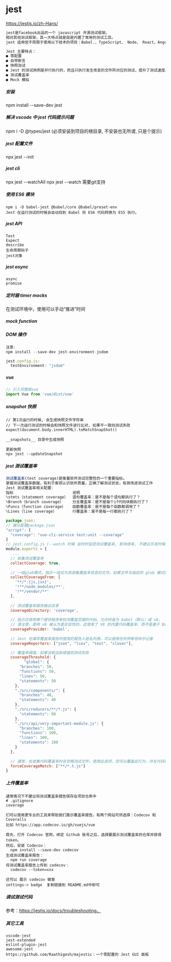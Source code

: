 # jest
https://jestjs.io/zh-Hans/
```js
jest是facebook出品的一个 javascript 开源测试框架。
相对其他测试框架，其一大特点就是就是内置了常用的测试工具。
jest 适用但不局限于使用以下技术的项目：Babel,、TypeScript、 Node、 React、Angular、Vue 等

Jest 主要特点：
● 零配置
● 自带断言
● 快照测试
● Jest 的测试用例是并行执行的，而且只执行发生改变的文件所对应的测试，提升了测试速度。
● 测试覆盖率
● Mock 模拟
```

##### 安装
npm install --save-dev jest

##### 解决 vscode 中 jest 代码提示问题
npm i -D @types/jest (必须安装到项目的根目录, 不安装也无所谓, 只是个提示)

##### jest 配置文件
npx jest --init

##### jest cli
npx jest --watchAll
npx jest --watch 需要git支持

##### 使用 ES6 模块
```
npm i -D babel-jest @babel/core @babel/preset-env
Jest 在运行测试的时候会自动找到 Babel 将 ES6 代码转换为 ES5 执行。
```

##### jest API
```
Test
Expect
describe
生命周期钩子
jest对象
```

##### jest async
```
async 
promise
```

##### 定时器 timer mocks 
在测试环境中，使用可以手动“推进”时间

##### mock function

##### DOM 操作
```js
注意: 
npm install --save-dev jest-environment-jsdom

jest.config.js:
  testEnvironment: "jsdom"
```

##### vue
```js
// 引入完整版vue
import Vue from 'vue/dist/vue'
```

##### snapshot 快照
```
// 第1次运行的时候, 会生成快照文件字符串
// 下一次运行测试的时候会和快照文件进行比对, 如果不一致则测试失败
expect(document.body.innerHTML).toMatchSnapShot()

__snapshots__ 目录中生成快照

更新快照
npx jest --updateSnapshot
```

##### jest 测试覆盖率
```js
测试覆盖率(test coverage)是衡量软件测试完整性的一个重要指标。
掌握测试覆盖率数据，有利于客观认识软件质量，正确了解测试状态，有效改进测试工作
Jest 测试覆盖率相关配置: 
指标 	                        说明 
%stmts（statement coverage）  语句覆盖率：是不是每个语句都执行了？
%Branch（branch coverage）    分支覆盖率：是不是每个if代码块都执行了？
%Funcs（function coverage）   函数覆盖率：是不是每个函数都调用了？
%Lines（line coverage）       行覆盖率：是不是每一行都执行了？

package.json:
// 建议配置package.json
"script": {
  "coverage": "vue-cli-service test:unit --coverage"
}
// jest.config.js (--watch 时候 会时时监控测试覆盖率, 影响效率, 不建议开发时候配置)
module.exports = {
   ...
  // 收集测试覆盖率 
  collectCoverage: true,
  
  // 一组glob模式，指示一组应为其收集覆盖率信息的文件。如果文件与指定的 glob 模式匹配，则即使该文件不存在测试，也将为其收集覆盖率信息，并且在测试套件中从不需要它。
  collectCoverageFrom: [
    '**/*.{js,jsx}',
    '!**/node_modules/**',
    '!**/vendor/**'
  ],
  
  // 测试覆盖率报告输出目录
  coverageDirectory: 'coverage',
  
  // 指示应使用哪个提供程序来检测覆盖范围的代码。允许的值为 babel（默认）或 v8。
  // 请注意，使用 v8 被认为是实验性的。这使用了 V8 的内置代码覆盖率，而不是基于 Babel 的代码覆盖率。它没有经过很好的测试，并且在 Node 的最后几个版本中也得到了改进。使用最新版本的 Node（在撰写本文时为v14）会产生更好的结果。
  coverageProvider: 'babel',
  
  // Jest 在编写覆盖率报告时使用的报告人姓名列表。可以使用任何伊斯坦布尔记者
  coverageReporters: ["json", "lcov", "text", "clover"],

  // 覆盖率阈值，如果没有达到阈值则测试失败
  coverageThreshold: {
		"global": {
      "branches": 50,
      "functions": 50,
      "lines": 50,
      "statements": 50
    },
    "./src/components/": {
      "branches": 40,
      "statements": 40
    },
    "./src/reducers/**/*.js": {
      "statements": 90
    },
    "./src/api/very-important-module.js": {
      "branches": 100,
      "functions": 100,
      "lines": 100,
      "statements": 100
    }
  },
  
  // 通常，在收集代码覆盖率时会忽略测试文件。使用此选项，您可以覆盖此行为，并在代码覆盖率中包含否则被忽略的文件。
  forceCoverageMatch: ["**/*.t.js"]
}

```
##### 上传覆盖率
```
通常情况下不建议将测试覆盖率报告保存在项目仓库中
# .gitignore
coverage

们可以使用更专业的工具来帮助我们展示覆盖率报告。有两个网站可供选择：Codecov 和 Coveralls
比如 https://app.codecov.io/gh/vuejs/vue

首先，打开 Codecov 官网，绑定 Github 账号之后，选择要展示测试覆盖率的仓库并获得 token。
然后，安装 Codecov：
  npm install --save-dev codecov
生成测试覆盖率报告：
  npm run coverage
将测试覆盖率报告上传到 codecov：
  codecov --token=xxx

还可以 展示 codecov 徽章
settings-> badge  复制链接到 README.md中即可
```

##### 调试测试代码
参考：https://jestjs.io/docs/troubleshooting。

##### 其它工具
```
vscode-jest
jest-extended
eslint-plugin-jest
awesome-jest
https://github.com/Raathigesh/majestic：一个零配置的 Jest GUI 面板
```
